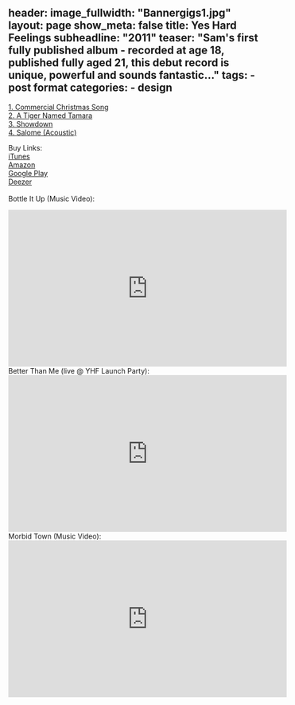 header:
   image_fullwidth: "Bannergigs1.jpg"
layout: page
show_meta: false
title: Yes Hard Feelings
subheadline: "2011"
teaser: "Sam's first fully published album - recorded at age 18,  published fully aged 21, this debut record is unique, powerful and sounds fantastic..."
tags:
    - post format
categories:
    - design 
---
<!--more-->
 <a href="https://itunes.apple.com/us/album/id784573815">1. Commercial Christmas Song</a><br>
 <a href="https://itunes.apple.com/us/album/id784573815">2. A Tiger Named Tamara</a><br>
 <a href="https://itunes.apple.com/us/album/id784573815">3. Showdown</a><br>
 <a href="https://itunes.apple.com/us/album/id784573815">4. Salome (Acoustic)</a><br>

Buy Links:<br>
  <a href="https://itunes.apple.com/us/album/id784573815">iTunes</a><br>
   <a href="https://www.amazon.com/Aurora-Remastered-Sam-Harrison/dp/B00HAX99KM">Amazon</a><br>
    <a href="https://play.google.com/store/music/album?id=Bgyts3srye6hlsnsavcwoupmpl4&tid=song-T7gbdzp6dqi5d6eu65cm2yoa5fe&hl=be">Google Play</a><br>
     <a href="http://www.deezer.com/album/7253812">Deezer</a><br>
<br>
Bottle It Up (Music Video):<br>
  <iframe width="560" height="315" src="https://www.youtube.com/embed/hSCAlEAoMeE" frameborder="0" allowfullscreen></iframe><br>
  Better Than Me (live @ YHF Launch Party):<br>
  <iframe width="560" height="315" src="https://www.youtube.com/embed/WKmRCFuqpUM" frameborder="0" allowfullscreen></iframe><br>
  Morbid Town (Music Video):<br>
  <iframe width="560" height="315" src="https://www.youtube.com/embed/F_Smb3X_RC4" frameborder="0" allowfullscreen></iframe><br>


